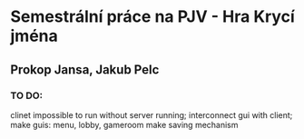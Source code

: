 # Semestrální práce na PJV - Hra Krycí jména
## Prokop Jansa, Jakub Pelc

### TO DO:
clinet impossible to run without server running;
interconnect gui with client;
make guis: menu, lobby, gameroom
make saving mechanism 




